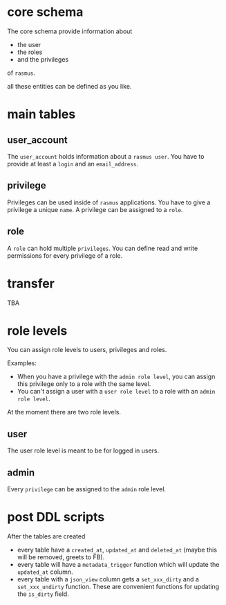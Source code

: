 # core schema

The core schema provide information about

* the user
* the roles
* and the privileges

of `rasmus`.

all these entities can be defined as you like.

# main tables

## user\_account

The `user_account` holds information about a `rasmus user`.
You have to provide at least a `login` and an `email_address`.

## privilege

Privileges can be used inside of `rasmus` applications.
You have to give a privilege a unique `name`.
A privilege can be assigned to a `role`.

## role

A `role` can hold multiple `privileges`.
You can define read and write permissions for every privilege of a role.

# transfer

TBA

# role levels

You can assign role levels to users, privileges and roles.

Examples:

* When you have a privilege with the `admin role level`, you can assign this privilege only to a role with the same level.
* You can't assign a user with a `user role level` to a role with an `admin role level`.

At the moment there are two role levels.

## user

The user role level is meant to be for logged in users.

## admin

Every `privilege` can be assigned to the `admin` role level.

# post DDL scripts

After the tables are created

* every table have a `created_at`, `updated_at` and `deleted_at` (maybe this will be removed, greets to FB).
* every table will have a `metadata_trigger` function which will update the `updated_at` column.
* every table with a `json_view` column gets a `set_xxx_dirty` and a `set_xxx_undirty` function.
  These are convenient functions for updating the `is_dirty` field.
